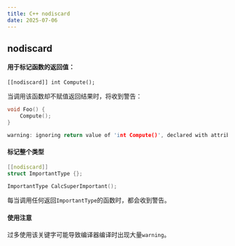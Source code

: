 ```yaml
---
title: C++ nodiscard
date: 2025-07-06
---
```


## nodiscard

#### 用于标记函数的返回值：

`[[nodiscard]] int Compute();`

当调用该函数却不赋值返回结果时，将收到警告：

``````cpp
void Foo() {
    Compute();
}
``````

````cpp
warning: ignoring return value of 'int Compute()', declared with attribute nodiscard
````

#### 标记整个类型

```cpp
[[nodiscard]]
struct ImportantType {};

ImportantType CalcSuperImportant();
```

每当调用任何返回`ImportantType`的函数时，都会收到警告。

#### 使用注意

过多使用该关键字可能导致编译器编译时出现大量`warning`。